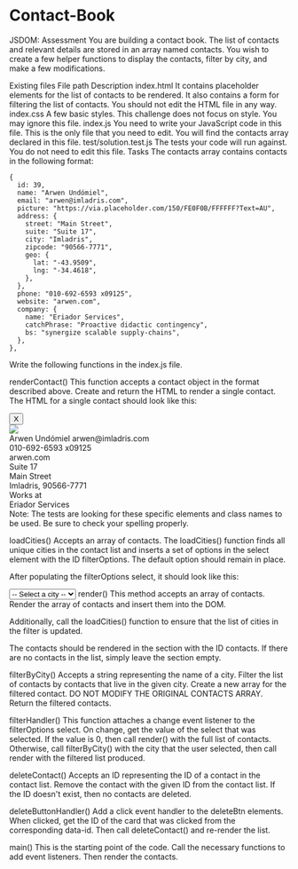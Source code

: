# Contact-Book
JSDOM: Assessment
You are building a contact book. The list of contacts and relevant details are stored in an array named contacts. You wish to create a few helper functions to display the contacts, filter by city, and make a few modifications.

Existing files
File path	Description
index.html	It contains placeholder elements for the list of contacts to be rendered. It also contains a form for filtering the list of contacts. You should not edit the HTML file in any way.
index.css	A few basic styles. This challenge does not focus on style. You may ignore this file.
index.js	You need to write your JavaScript code in this file. This is the only file that you need to edit. You will find the contacts array declared in this file.
test/solution.test.js	The tests your code will run against. You do not need to edit this file.
Tasks
The contacts array contains contacts in the following format:

    {
      id: 39,
      name: "Arwen Undómiel",
      email: "arwen@imladris.com",
      picture: "https://via.placeholder.com/150/FE0F0B/FFFFFF?Text=AU",
      address: {
        street: "Main Street",
        suite: "Suite 17",
        city: "Imladris",
        zipcode: "90566-7771",
        geo: {
          lat: "-43.9509",
          lng: "-34.4618",
        },
      },
      phone: "010-692-6593 x09125",
      website: "arwen.com",
      company: {
        name: "Eriador Services",
        catchPhrase: "Proactive didactic contingency",
        bs: "synergize scalable supply-chains",
      },
    },
Write the following functions in the index.js file.

renderContact()
This function accepts a contact object in the format described above.
Create and return the HTML to render a single contact. The HTML for a single contact should look like this:

<div class="card" data-id="39">
  <button class="deleteBtn" title="Delete this contact">X</button>
  <div class="avatar">
    <div class="circle"></div>
    <div class="circle"></div>
    <img src="https://via.placeholder.com/150/FE0F0B/FFFFFF?Text=AU" />
  </div>
  <div class="info">
    <span class="name big">Arwen Undómiel</span>
    <span class="email small">arwen@imladris.com</span>
  </div>
  <div class="details">
    <div class="phone">010-692-6593 x09125</div>
    <div class="website">arwen.com</div>
  </div>

  <div class="additional">
    <div class="address">
      <div class="suite">Suite 17</div>
      <div class="street">Main Street</div>
      <div class="city">Imladris, 90566-7771</div>
    </div>
    <div class="company">
      <div class="label">Works at</div>
      <div class="company-name">Eriador Services</div>
    </div>
  </div>
</div>
Note: The tests are looking for these specific elements and class names to be used. Be sure to check your spelling properly.

loadCities()
Accepts an array of contacts.
The loadCities() function finds all unique cities in the contact list and inserts a set of options in the select element with the ID filterOptions. The default option should remain in place.

After populating the filterOptions select, it should look like this:

<select name="filterOptions" id="filterOptions">
  <option value="0">-- Select a city --</option>
  <option value="New York">New York</option>
  <option value="Kinsasha">Kinsasha</option>
</select>
render()
This method accepts an array of contacts.
Render the array of contacts and insert them into the DOM.

Additionally, call the loadCities() function to ensure that the list of cities in the filter is updated.

The contacts should be rendered in the section with the ID contacts. If there are no contacts in the list, simply leave the section empty.

filterByCity()
Accepts a string representing the name of a city. Filter the list of contacts by contacts that live in the given city. Create a new array for the filtered contact. DO NOT MODIFY THE ORIGINAL CONTACTS ARRAY. Return the filtered contacts.

filterHandler()
This function attaches a change event listener to the filterOptions select. On change, get the value of the select that was selected. If the value is 0, then call render() with the full list of contacts. Otherwise, call filterByCity() with the city that the user selected, then call render with the filtered list produced.

deleteContact()
Accepts an ID representing the ID of a contact in the contact list. Remove the contact with the given ID from the contact list. If the ID doesn't exist, then no contacts are deleted.

deleteButtonHandler()
Add a click event handler to the deleteBtn elements.
When clicked, get the ID of the card that was clicked from the corresponding data-id. Then call deleteContact() and re-render the list.

main()
This is the starting point of the code. Call the necessary functions to add event listeners. Then render the contacts.
